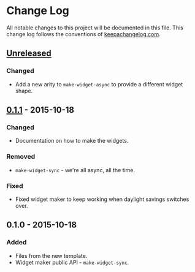 # Change Log
All notable changes to this project will be documented in this file. This change log follows the conventions of [keepachangelog.com](http://keepachangelog.com/).

## [Unreleased][unreleased]
### Changed
- Add a new arity to `make-widget-async` to provide a different widget shape.

## [0.1.1] - 2015-10-18
### Changed
- Documentation on how to make the widgets.

### Removed
- `make-widget-sync` - we're all async, all the time.

### Fixed
- Fixed widget maker to keep working when daylight savings switches over.

## 0.1.0 - 2015-10-18
### Added
- Files from the new template.
- Widget maker public API - `make-widget-sync`.

[unreleased]: https://github.com/your-name/tsv-loader/compare/0.1.1...HEAD
[0.1.1]: https://github.com/your-name/tsv-loader/compare/0.1.0...0.1.1
